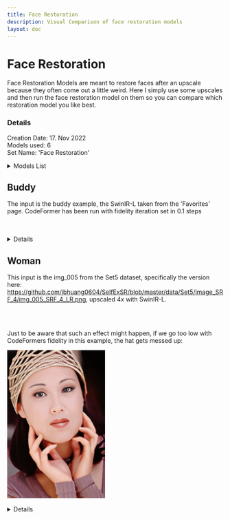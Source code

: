 ```yaml
---
title: Face Restoration
description: Visual Comparison of face restoration models
layout: doc
---
```

<script setup lang="ts">
import ImageSliderGithub from './components/imageslidergithub.vue' // the vue image slider example comparison component
</script>

# Face Restoration

Face Restoration Models are meant to restore faces after an upscale because they often come out a little weird. Here I simply use some upscales and then run the face restoration model on them so you can compare which restoration model you like best.

### Details

  Creation Date: 17. Nov 2022  
  Models used: 6  
  Set Name: 'Face Restoration'

  <details>
    <summary>Models List</summary>

    GFPGANCleanv1-NoCE-C2
    GFPGANv1.2
    GFPGANv1.3
    GFPGANv1.4
    RestoreFormer
    CodeFormer
  </details>

## Buddy

The input is the buddy example, the SwinIR-L taken from the 'Favorites' page. CodeFormer has been run with fidelity iteration set in 0.1 steps

<br/>
<ImageSliderLocal inputImageURL='https://raw.githubusercontent.com/Phhofm/upscale/main/sources/facerestoration/buddy/input/SwinIR-L.jpg' relativePathOutputFolder='facerestoration/buddy/output' />
<br/>

<details>
  <summary>Details</summary>
  <p>

  Creation Date: 17. Nov 2022

  Original Input Image: 480x320 pixels

  Scaling Factor: 4

  Upscale Model: SwinIR-L

  Input Image: 1920x1280 pixels

  Output Image: 1920x1280 pixels

  Type: Photo

  Image Files: [Github Repo](https://github.com/Phhofm/upscale/tree/sources/facerestoration/buddy)

  </p>
</details>

## Woman

This input is the img_005 from the Set5 dataset, specifically the version here: <https://github.com/jbhuang0604/SelfExSR/blob/master/data/Set5/image_SRF_4/img_005_SRF_4_LR.png>, upscaled 4x with SwinIR-L.

<br/>
<ImageSliderLocal inputImageURL='https://raw.githubusercontent.com/Phhofm/upscale/main/sources/facerestoration/woman/input/SwinIR-L.jpg' relativePathOutputFolder='facerestoration/woman/output' />
<br/>

Just to be aware that such an effect might happen, if we go too low with CodeFormers fidelity in this example, the hat gets messed up:

![Teeth](../assets/images/facerestoration/facerestoration_codeformer_teeth.gif)  

<details>
  <summary>Details</summary>
  <p>

  Creation Date: 17. Nov 2022

  Original Input Image: 57x86 pixels

  Scaling Factor: 4

  Upscale Model: LDSR (100 steps)

  Input Image: 228x344 pixels

  Output Image: 228x344 pixels

  Type: Photo

  Image Files: [Github Repo](https://github.com/Phhofm/upscale/tree/sources/facerestoration/woman)

  </p>
</details>
